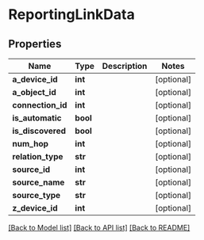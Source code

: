 # ReportingLinkData

## Properties
Name | Type | Description | Notes
------------ | ------------- | ------------- | -------------
**a_device_id** | **int** |  | [optional] 
**a_object_id** | **int** |  | [optional] 
**connection_id** | **int** |  | [optional] 
**is_automatic** | **bool** |  | [optional] 
**is_discovered** | **bool** |  | [optional] 
**num_hop** | **int** |  | [optional] 
**relation_type** | **str** |  | [optional] 
**source_id** | **int** |  | [optional] 
**source_name** | **str** |  | [optional] 
**source_type** | **str** |  | [optional] 
**z_device_id** | **int** |  | [optional] 

[[Back to Model list]](../README.md#documentation-for-models) [[Back to API list]](../README.md#documentation-for-api-endpoints) [[Back to README]](../README.md)


